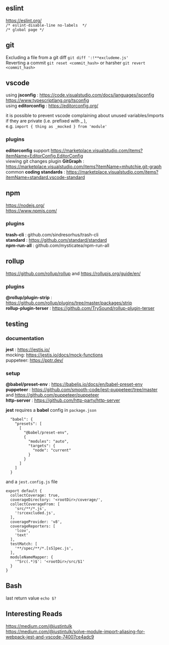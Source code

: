 ## eslint
https://eslint.org/  
`/* eslint-disable-line no-labels  */`  
`/* global page */`  

## git
Excluding a file from a git diff `git diff ':!**excludeme.js'`  
Reverting a commit `git reset <commit_hash>` or harsher `git revert <commit_hash>`  

## vscode
using **jsconfig** : https://code.visualstudio.com/docs/languages/jsconfig  https://www.typescriptlang.org/tsconfig  
using **editorconfig** : https://editorconfig.org/  

it is possible to prevent vscode complaining about unused variables/imports if they are private (i.e. prefixed with _ ),  
e.g. `import { thing as _mocked } from 'module'`

### plugins
**editorconfig** support https://marketplace.visualstudio.com/items?itemName=EditorConfig.EditorConfig  
viewing git changes plugin **GitGraph** : https://marketplace.visualstudio.com/items?itemName=mhutchie.git-graph  
common **coding standards** : https://marketplace.visualstudio.com/items?itemName=standard.vscode-standard  

## npm
https://nodejs.org/  
https://www.npmjs.com/  

### plugins
**trash-cli** : github.com/sindresorhus/trash-cli  
**standard** : https://github.com/standard/standard  
**npm-run-all** : github.com/mysticatea/npm-run-all  

## rollup
https://github.com/rollup/rollup  and https://rollupjs.org/guide/en/  

### plugins
**@rollup/plugin-strip** : https://github.com/rollup/plugins/tree/master/packages/strip  
**rollup-plugin-terser** : https://github.com/TrySound/rollup-plugin-terser  

## testing

### documentation
**jest** : https://jestjs.io/   
mocking: https://jestjs.io/docs/mock-functions  
puppeteer:  https://pptr.dev/     

### setup
**@babel/preset-env** : https://babeljs.io/docs/en/babel-preset-env  
**puppeteer** : https://github.com/smooth-code/jest-puppeteer/tree/master and https://github.com/puppeteer/puppeteer  
**http-server** : https://github.com/http-party/http-server  

**jest** requires a **babel** config in `package.json`  
```
  "babel": {
    "presets": [
      [
        "@babel/preset-env",
        {
          "modules": "auto",
          "targets": {
            "node": "current"
          }
        }
      ]
    ]
  }
```
and a `jest.config.js` file  
```
export default {
  collectCoverage: true,
  coverageDirectory: '<rootDir>/coverage/',
  collectCoverageFrom: [
    'src/**/*.js',
    '!srcexcluded.js',
  ],
  coverageProvider: 'v8',
  coverageReporters: [
    'lcov',
    'text'
  ],
  testMatch: [
    '**/spec/**/*.[sS]pec.js',
  ],
  moduleNameMapper: {
    '^Src(.*)$': '<rootDir>/src/$1'
  }
}
```

## Bash
last return value `echo $?`  

## Interesting Reads    
https://medium.com/@justintulk  
https://medium.com/@justintulk/solve-module-import-aliasing-for-webpack-jest-and-vscode-74007ce4adc9  
